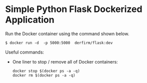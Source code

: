 # Simple Python Flask Dockerized Application

Run the Docker container using the command shown below.

```$ docker run -d  -p 5000:5000  derfirm/flask:dev```

Useful commands:

* One liner to stop / remove all of Docker containers:

    ```
    docker stop $(docker ps -a -q)
    docker rm $(docker ps -a -q)
    ```